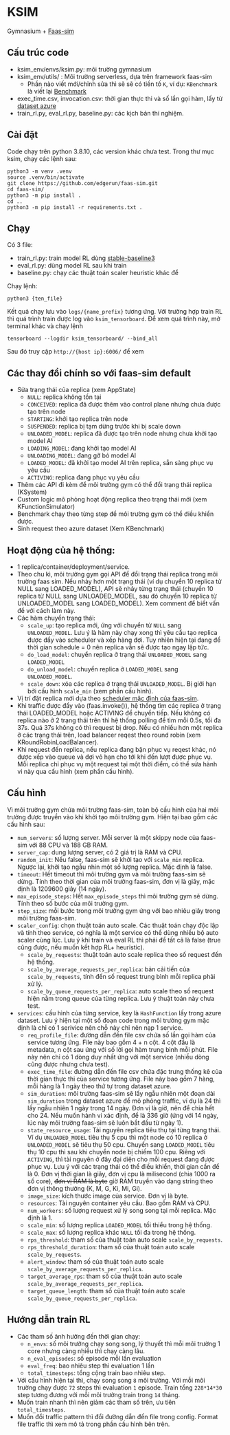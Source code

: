 # KSIM 
Gymnasium + [Faas-sim](https://github.com/edgerun/faas-sim)

## Cấu trúc code
- ksim_env/envs/ksim.py: môi trường gymnasium
- ksim_env/utils/ : Môi trường serverless, dựa trên framework faas-sim
    - Phần nào viết mới/chỉnh sửa thì sẽ sẽ có tiền tố `K`, ví dụ: `KBenchmark` là viết lại [Benchmark](https://github.com/edgerun/faas-sim/blob/master/sim/benchmark.py) 
- exec_time.csv, invocation.csv: thời gian thực thi và số lần gọi hàm, lấy từ [dataset azure](https://github.com/Azure/AzurePublicDataset/blob/master/AzureFunctionsDataset2019.md)
- train_rl.py, eval_rl.py, baseline.py: các kịch bản thí nghiệm.
## Cài đặt
Code chạy trên python 3.8.10, các version khác chưa test.
Trong thư mục ksim, chạy các lệnh sau:

```{shell}
python3 -m venv .venv
source .venv/bin/activate
git clone https://github.com/edgerun/faas-sim.git
cd faas-sim/
python3 -m pip install .
cd ..
python3 -m pip install -r requirements.txt .
```

## Chạy 
Có 3 file:
- train_rl.py: train model RL dùng [stable-baseline3](https://stable-baselines3.readthedocs.io/en/master/)
- eval_rl.py: dùng model RL sau khi train
- baseline.py: chạy các thuật toán scaler heuristic khác để 

Chạy lệnh:
```{shell}
python3 {ten_file}
```
Kết quả chạy lưu vào `logs/{name_prefix}` tương ứng. Với trường hợp train RL thì quá trình train được log vào `ksim_tensorboard`. Để xem quá trình này, mở terminal khác và chạy lệnh
```{shell}
tensorboard --logdir ksim_tensorboard/ --bind_all
```
Sau đó truy cập `http://{host ip}:6006/` để xem

## Các thay đổi chính so với faas-sim default
- Sửa trạng thái của replica (xem AppState)
    - `NULL`: replica không tồn tại
    - `CONCEIVED`: replica đã được thêm vào control plane nhưng chưa được tạo trên node
    - `STARTING`: khởi tạo replica trên node
    - `SUSPENDED`: replica bị tạm dừng trước khi bị scale down
    - `UNLOADED_MODEL`: replica đã được tạo trên node nhưng chưa khởi tạo model AI
    - `LOADING_MODEL`: đang khởi tạo model AI
    - `UNLOADING_MODEL`: đang gỡ bỏ model AI
    - `LOADED_MODEL`: đã khởi tạo model AI trên replica, sẵn sàng phục vụ yêu cầu
    - `ACTIVING`: replica đang phục vụ yêu cầu
- Thêm các API đi kèm để môi trường gym có thể đổi trạng thái replica (KSystem)
- Custom logic mô phỏng hoạt động replica theo trạng thái mới (xem KFunctionSimulator)
- Benchmark chạy theo từng step để môi trường gym có thể điều khiển được.
- Sinh request theo azure dataset (Xem KBenchmark) 

## Hoạt động của hệ thống:
- 1 replica/container/deployment/service. 
- Theo chu kì, môi trường gym gọi API để đổi trạng thái replica trong môi trường faas sim. Nếu nhảy hơn một trạng thái (ví dụ chuyển 10 replica từ NULL sang LOADED_MODEL), API sẽ nhảy từng trạng thái (chuyển 10 replica từ NULL sang UNLOADED_MODEL, sau đó chuyển 10 replica từ UNLOADED_MODEL sang LOADED_MODEL). Xem comment để biết vấn đề với cách làm này.
- Các hàm chuyển trạng thái:
    - `scale_up`: tạo replica mới, ứng với chuyển từ `NULL` sang `UNLOADED_MODEL`. Lưu ý là hàm này chạy xong thì yêu cầu tạo replica được đẩy vào scheduler và xếp hàng đợi. Tuy nhiên hiện tại đang để thời gian schedule = 0 nên replica vẫn sẽ được tạo ngay lập tức. 
    - `do_load_model`: chuyển replica ở trạng thái `UNLOADED_MODEL` sang `LOADED_MODEL`
    - `do_unload_model`: chuyển replica ở `LOADED_MODEL` sang `UNLOADED_MODEL`.
    - `scale down`: xóa các replica ở trạng thái `UNLOADED_MODEL`. Bị giới hạn bởi cấu hình `scale_min` (xem phần cấu hình).
- Vị trí đặt replica mới dựa theo [scheduler mặc định của faas-sim](https://github.com/edgerun/skippy-core/blob/754b20b0d5a3ee597d17682ef555ea1bf1340ea5/skippy/core/scheduler.py).
- Khi traffic được đẩy vào (faas.invoke()), hệ thống tìm các replica ở trạng thái LOADED_MODEL hoặc ACTIVING để chuyển tiếp. Nếu không có replica nào ở 2 trạng thái trên thì hệ thống polling để tìm mỗi 0.5s, tối đa 37s. Quá 37s không có thì request bị drop. Nếu có nhiều hơn một replica ở các trạng thái trên, load balancer reqest theo round robin (xem KRoundRobinLoadBalancer).
- Khi request đến replica, nếu replica đang bận phục vụ reqest khác, nó được xếp vào queue và đợi vô hạn cho tới khi đến lượt được phục vụ. Mỗi replica chỉ phục vụ một request tại một thời điểm, có thể sửa hành vi này qua cấu hình (xem phần cấu hình). 

## Cấu hình
Vì môi trường gym chứa môi trường faas-sim, toàn bộ cấu hình của hai môi trường được truyền vào khi khởi tạo môi trường gym. Hiện tại bao gồm các cấu hình sau:
- `num_servers`: số lượng server. Mỗi server là một skippy node của faas-sim với 88 CPU và 188 GB RAM.
- `server_cap`: dung lượng server, có 2 giá trị là RAM và CPU. 
- `random_init`: Nếu false, faas-sim sẽ khởi tạo với `scale_min` replica. Ngược lại, khởi tạo ngẫu nhin một số lượng replica. Mặc định là false.
- `timeout`: Hết timeout thì môi trường gym và môi trường faas-sim sẽ dừng. Tính theo thời gian của môi trường faas-sim, đơn vị là giây, mặc định là 1209600 giây (14 ngày).
- `max_episode_steps`: Hết `max_episode_steps` thì môi trường gym sẽ dừng. Tính theo số bước của môi trường gym.
- `step_size`: mỗi bước trong môi trường gym ứng với bao nhiêu giây trong môi trường faas-sim.
- `scaler_config`: chọn thuật toán auto scale. Các thuật toán chạy độc lập và tính theo service, có nghĩa là một service có thể dùng nhiều bộ auto scaler cùng lúc. Lưu ý khi train và eval RL thì phải để tất cả là false (true cũng được, nếu muốn kết hợp RL+ heuristic).
    - `scale_by_requests`: thuật toán auto scale replica theo số request đến hệ thống.
    - `scale_by_average_requests_per_replica`: bản cải tiến của `scale_by_requests`, tính đến số request trung bình mỗi replica phải xử lý.
    - `scale_by_queue_requests_per_replica`: auto scale theo số request hiện nằm trong queue của từng replica. Lưu ý thuật toán này chưa test.
- `services`: cấu hình của từng service, key là `HashFunction` lấy trong azure dataset. Lưu ý hiện tại một số đoạn code trong môi trường gym mặc định là chỉ có 1 serivice nên chỗ này chỉ nên nạp 1 service.
    - `req_profile_file`: đường dẫn đến file csv chứa số lần gọi hàm của service tương ứng. File này bao gồm 4 + n cột. 4 cột đầu là metadata, n cột sau ứng với số lời gọi hàm trung bình mỗi phút. File này nên chỉ có 1 dòng duy nhất ứng với một service (nhiều dòng cũng được nhưng chưa test).
    - `exec_time_file`: đường dẫn đến file csv chứa đặc trưng thống kê của thời gian thực thi của service tương ứng. File này bao gồm 7 hàng, mỗi hàng là 1 ngày theo thứ tự trong dataset azure.
    - `sim_duration`: môi trường faas-sim sẽ lấy ngẫu nhiên một đoạn dài `sim_duration` trong dataset azure để mô phỏng traffic, ví dụ là 24 thì lấy ngẫu nhiên 1 ngày trong 14 ngày. Đơn vị là giờ, nên để chia hết cho 24. Nếu muốn hành vi xác định, để là 336 giờ (ứng với 14 ngày, lúc này môi trường faas-sim sẽ luôn bắt đầu từ ngày 1).
    - `state_resource_usage`: Tài nguyên replica tiêu thụ tại từng trạng thái. Ví dụ `UNLOADED_MODEL` tiêu thụ 5 cpu thì một node có 10 replica ở `UNLOADED_MODEL` sẽ tiêu thụ 50 cpu. Chuyển sang `LOADED_MODEL` tiêu thụ 10 cpu thì sau khi chuyển node bị chiếm 100 cpu.  Riêng với `ACTIVING`, thì tài nguyên ở đây đại diện cho mỗi request đang được phục vụ. Lưu ý với các trạng thái có thể điều khiển, thời gian cần để là 0. Đơn vị thời gian là giây, đơn vị cpu là milisecond (chia 1000 ra số core), ~~đơn vị RAM là byte~~ giờ RAM truyền vào dạng string theo đơn vị thông thường (K, M, G, Ki, Mi, Gi). 
    - `image_size`: kích thước image của service. Đơn vị là byte.
    - `resources`: Tài nguyên container yêu cầu. Bao gồm RAM và CPU.
    - `num_workers`: số lượng request xử lý song song tại mỗi replica. Mặc định lả 1.
    - `scale_min`: số lượng replica `LOADED_MODEL` tối thiểu trong hệ thống.
    - `scale_max`: số lượng replica khác `NULL` tối đa trong hệ thống.
    - `rps_threshold`: tham số của thuật toán auto scale `scale_by_requests`. 
    - `rps_threshold_duration`: tham số của thuật toán auto scale `scale_by_requests`. 
    - `alert_window`: tham số của thuật toán auto scale `scale_by_average_requests_per_replica`.
    - `target_average_rps`: tham số của thuật toán auto scale `scale_by_average_requests_per_replica`.
    - `target_queue_length`: tham số của thuật toán auto scale `scale_by_queue_requests_per_replica`.


## Hướng dẫn train RL
- Các tham số ảnh hưởng đến thời gian chạy:
    - `n_envs`: số môi trường chạy song song, lý thuyết thì mỗi môi trường 1 core nhưng càng nhiều thì chạy càng lâu.
    - `n_eval_episodes`: số episode mỗi lần evaluation
    - `eval_freq`: bao nhiêu step thì evaluation 1 lần
    - `total_timesteps`: tổng cộng train bao nhiêu step.
- Với cấu hình hiện tại thì, chạy song song `8` môi trường. Với mỗi môi trường chạy được `72` steps thì evaluation `1` episode. Train tổng `228*14*30` step tương đương với mỗi môi trường train trong `14` tháng. 
- Muốn train nhanh thì nên giảm các tham số trên, ưu tiên `total_timesteps`.
- Muốn đổi traffic pattern thì đổi đường dẫn đến file trong config. Format file traffic thì xem mô tả trong phần cấu hình bên trên.